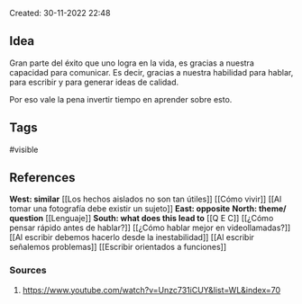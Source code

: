 Created: 30-11-2022 22:48

## <span class="pink"> **Idea** </span>
Gran parte del éxito que uno logra en la vida, es gracias a nuestra capacidad para comunicar. Es decir, gracias a nuestra habilidad para hablar, para escribir y para generar ideas de calidad.

Por eso vale la pena invertir tiempo en aprender sobre esto.

## <span class="orange"> **Tags**</span>
<span class="tag"> #visible</span> 

## <span class="green"> **References**</span>
<span class="blue"> **West: similar** </span>
[[Los hechos aislados no son tan útiles]]
[[Cómo vivir]]
[[Al tomar una fotografía debe existir un sujeto]]
<span class="blue"> **East: opposite** </span>
<span class="blue"> **North: theme/ question** </span>
[[Lenguaje]]
<span class="blue"> **South: what does this lead to** </span>
[[Q E C]]
[[¿Cómo pensar rápido antes de hablar?]]
[[¿Cómo hablar mejor en videollamadas?]]
[[Al escribir debemos hacerlo desde la inestabilidad]]
[[Al escribir señalemos problemas]]
[[Escribir orientados a funciones]]

### <span class="purple"> **Sources**</span>
1.  https://www.youtube.com/watch?v=Unzc731iCUY&list=WL&index=70